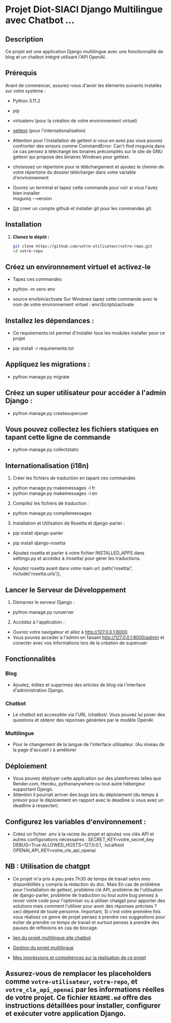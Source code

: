 # Projet Diot-SIACI Django Multilingue avec Chatbot ...

## Description

Ce projet est une application Django multilingue avec une fonctionnalité de blog et un chatbot intégré utilisant l'API OpenAI.

## Prérequis

Avant de commencer, assurez-vous d'avoir les éléments suivants installés sur votre système :

- Python 3.11.2
- pip
- virtualenv  (pour la création de votre environnement virtuel)
- [gettext](https://www.gnu.org/software/gettext/) (pour l'internationalisation)
- Attention pour l'installation de gettext si vous en avez pas vous pouvez confronter des erreurs comme  CommandError: Can't find msguniq dans ce  cas pensez à téléchargé les binaires précompilés  sur le site de GNU gettext qui propose des binaires Windows pour gettext.
- choisissez un répertoire pour le téléchargement et ajoutez le chemin de votre répertoire du dossier télécharger dans votre variable d'environnement
- Ouvrez un terminal et tapez cette commande pour voir si vous l'avez bien installer  
 msguniq --version

- [Git](https://git-scm.com/) creer un compte github et installer git pour les commandes git.

## Installation

1. **Clonez le dépôt :**

   ```bash
   git clone https://github.com/votre-utilisateur/votre-repo.git
   cd votre-repo

## Créez un environnement virtuel et activez-le

- Tapez ces commandes 

- python -m venv env 

- source env/bin/activate Sur Windows tapez cette commande avec le nom de votre environnement      virtuel : env\Scripts\activate


## Installez les dépendances :
- Ce requirements.txt permet d'installer tous les modules installer pour ce projet

- pip install -r requirements.txt


## Appliquez les migrations :
- python manage.py migrate


## Créez un super utilisateur pour accéder à l'admin Django :

- python manage.py createsuperuser

## Vous pouvez collectez les fichiers statiques en tapant cette ligne de commande

- python manage.py collectstatic

## Internationalisation (i18n)
1. Créer les fichiers de traduction en tapant ces commandes 

- python manage.py makemessages -l fr
- python manage.py makemessages -l en

2. Compilez les fichiers de traduction :
- python manage.py compilemessages  

3. Installation et Utilisation de Rosetta et django-parler :

- pip install django-parler
- pip install django-rosetta

- Ajoutez rosetta et parler à votre fichier INSTALLED_APPS dans settings.py et accédez à /rosetta/ pour gérer les traductions.  
- Ajoutez rosetta avant dans votre main url: path('rosetta/', include('rosetta.urls')),

## Lancer le Serveur de Développement
1. Démarrez le serveur Django :
- python manage.py runserver

2. Accédez à l'application :
- Ouvrez votre navigateur et allez à http://127.0.0.1:8000.
- Vous pouvez acceder à l'admin en faisant http://127.0.0.1:8000/admin et conecter avec vos informations lors de la création de superuser

## Fonctionnalités

### Blog
- Ajoutez, éditez et supprimez des articles de blog via l'interface d'administration Django.

### Chatbot
- Le chatbot est accessible via l'URL /chatbot/. Vous pouvez lui poser des questions et obtenir des réponses générées par le modèle OpenAI.

### Multilingue
- Pour le changement de la langue de l'interface utilisateur. (Au niveau de la page d'accueil ) à améliorer

## Déploiement
- Vous pouvez déployer cette application sur des plateformes telles que Render.com, Heroku, pythonanywhere ou tout autre hébergeur supportant Django.
- Attention il pourrait arriver des bugs lors du déploiement (du temps à prévoir pour le déploiement en rapport avec le deadline si vous avez un deadline à respecter).

## Configurez les variables d'environnement :
- Créez un fichier .env à la racine du projet et ajoutez vos clés API et autres configurations nécessaires :
    SECRET_KEY=votre_secret_key
    DEBUG=True
    ALLOWED_HOSTS=127.0.0.1, .localhost 
    OPENAI_API_KEY=votre_cle_api_openai

## NB : Utilisation de chatgpt
- Ce projet m'a pris à peu prés 7h30 de temps de travail selon mes disponibilités y compris la rédaction du doc. Mais En cas de probléme pour l'installation de gettext, probléme clé API, probléme de l'utilisation de django-parler, probléme de traduction  ou tout autre bug pensez à revoir votre code pour l'optimiser ou à utiliser chatgpt pour apporter des solutions mais comment l'utiliser pour avoir des réponses précises ? ceci dépend de toute personne. Important, Si c'est votre premiére fois vous réalisez ce genre de projet pensez à prendre ces suggestions pour eviter de prendre ce temps de travail et surtout pensez à prendre des pauses de reflexions en cas de blocage.

- [lien du projet multilingue site chatbot](https://diotsiacichatbot.pythonanywhere.com/) 

- [Gestion du projet multilingue](https://trello.com/invite/b/rSJgJD7w/ATTI0bcd425dd6271c0e7ecf9975a82ece73B7F02773/conduite-de-projet-multilingue-diotsiaci)

- [Mes impréssions et compétences sur la réalisation de ce projet](https://docs.google.com/document/d/1wN9vfcqZ-mmyR1NrgX_i5IBHMWMfEsQ-IRiUCxEuGwU/edit#heading=h.uncwpjy325ei)

## Assurez-vous de remplacer les placeholders comme `votre-utilisateur`, `votre-repo`, et `votre_cle_api_openai` par les informations réelles de votre projet. Ce fichier `README.md` offre des instructions détaillées pour installer, configurer et exécuter votre application Django. 


